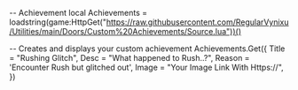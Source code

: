 -- Achievement
local Achievements = loadstring(game:HttpGet("https://raw.githubusercontent.com/RegularVynixu/Utilities/main/Doors/Custom%20Achievements/Source.lua"))()

-- Creates and displays your custom achievement
Achievements.Get({
    Title = "Rushing Glitch",
    Desc = "What happened to Rush..?",
    Reason = 'Encounter Rush but glitched out',
    Image = "Your Image Link With Https://",
})
